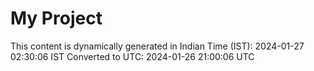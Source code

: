 # My Project

This content is dynamically generated in Indian Time (IST): 2024-01-27 02:30:06 IST
Converted to UTC: 2024-01-26 21:00:06 UTC
